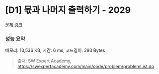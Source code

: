 # [D1] 몫과 나머지 출력하기 - 2029 

[문제 링크](https://swexpertacademy.com/main/code/problem/problemDetail.do?contestProbId=AV5QGNvKAtEDFAUq) 

### 성능 요약

메모리: 13,536 KB, 시간: 6 ms, 코드길이: 293 Bytes



> 출처: SW Expert Academy, https://swexpertacademy.com/main/code/problem/problemList.do